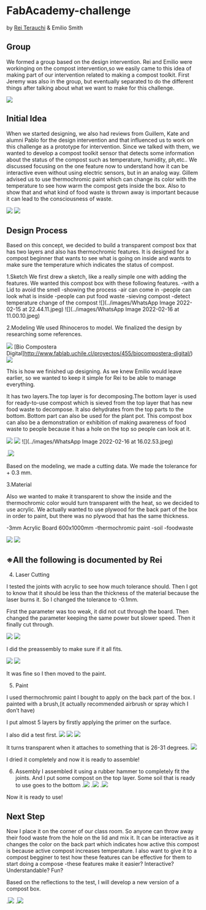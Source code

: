 # FabAcademy-challenge

by [Rei Terauchi](https://terauchi-rei.github.io/mdefweb/) & Emilio Smith

## Group
We formed a group based on the design intervention. Rei and Emilio were workinging on the compost intervention,so we easily came to this idea of making part of our intervention related to making a compost toolkit.
First Jeremy was also in the group, but eventually separated to do the different things after talking about what we want to make for this challenge.

![](../images/group.jpg)

## Initial Idea
When we started designing, we also had reviews from Guillem, Kate and alumni Pablo for the design intervention and that influenced us to work on this challenge as a prototype for intervention.
Since we talked with them, we wanted to develop a compost toolkit sensor that detects some information about the status of the compost such as temperature, humidity, ph,etc.. We discussed focusing on the one feature now to understand how it can be interactive even without using electric sensors, but in an analog way.  Gillem advised us to use thermochromic paint which can change its color with the temperature to see how warm the compost gets inside the box. Also to show that and what kind of food waste is thrown away is important because it can lead to the consciousness of waste.

![](../images/refs.jpg)
![](../images/guillem.jpg)

## Design Process
Based on this concept, we decided to build a transparent compost box that has two layers and also has thermochromic features. It is designed for a compost beginner that wants to see what is going on inside and wants to make sure the temperature which indicates the status of compost.

1.Sketch
We first drew a sketch, like a really simple one with adding the features.
We wanted this compost box with these following features.
-with a Lid to avoid the smell
-showing the process
-air can come in
-people can look what is inside
-people can put food waste
-sieving compost
-detect temperature change of the compost
![](../images/WhatsApp Image 2022-02-15 at 22.44.11.jpeg)
![](../images/WhatsApp Image 2022-02-16 at 11.00.10.jpeg)


2.Modeling
We used Rhinoceros to model. We finalized the design by researching some references.

![](../images/bio.jpg)
[Bio Compostera Digital]http://www.fablab.uchile.cl/proyectos/455/biocompostera-digital/)
![](../images/layer.jpg)

This is how we finished up designing. As we knew Emilio would leave earlier, so we wanted to keep it simple for Rei to be able to  manage everything.

It has two layers.The top layer is for decomposing.The bottom layer is used for ready-to-use compost which is sieved from the top layer that has new food waste to decompose. It also dehydrates from the top parts to the bottom. Bottom part can also be used for the plant pot.
This compost box can also be a demonstration or exhibition of making awareness of food waste to people because it has a hole on the top so people can look at it.

![](../images/model.jpg)
![](../images/cut.jpg)
![](../images/WhatsApp Image 2022-02-16 at 16.02.53.jpeg)

.![](../images/S__4431905.jpg)


Based on the modeling, we made a cutting data. We made the tolerance for + 0.3 mm.

3.Material

Also we wanted to make it transparent to show the inside and the thermochromic color would turn transparent with the heat, so we decided to use acrylic. We actually wanted to use plywood for the back part of the box in order to paint, but there was no plywood that has the same thickness.

-3mm Acrylic Board 600x1000mm
-thermochromic paint
-soil
-foodwaste

![](../images/S__4431879.jpg)
![](../images/S__4431891.jpg)

## ※All the following is documented by Rei

4. Laser Cutting

I tested the joints with acrylic to see how much tolerance should. Then I got to know that it should be less than the thickness of the material because the laser burns it. So I changed the tolerance to -0.1mm.

First the parameter was too weak, it did not cut through the board. Then changed the parameter keeping the same power but slower speed. Then it finally cut through.

![](../images/S__4431880.jpg)
![](../images/S__4431885.jpg)

I did the preassembly to make sure if it all fits.

![](../images/S__4431889.jpg)
![](../images/S__4431890.jpg)

It was fine so I then moved to the paint.

5. Paint

I used thermochromic paint I bought to apply on the back part of the box. I painted with a brush,(it actually recommended airbrush or spray which I don’t have)

I put almost 5 layers by firstly applying the primer on the surface.

I also did a test first.
![](../images/S__4431895.jpg)
![](../images/S__4431894.jpg)
![](../images/S__4431900.jpg)

It turns transparent when it attaches to something that is 26-31 degrees.
![](../images/S__4431909.jpg)

I dried it completely and now it is ready to assemble!

6. Assembly
 I assembled it using a rubber hammer to completely fit the joints.
And I put some compost on the top layer. Some soil that is ready to use goes to the bottom
.![](../images/S__4431902.jpg)
.![](../images/S__4431901.jpg)
.![](../images/S__4431905.jpg)

Now it is ready to use!

## Next Step

Now I place it on the corner of our class room. So anyone can throw away their food waste from the hole on the lid and mix it. It can be interactive as it changes the color on the back part which indicates how active this compost is because active compost increases temperature.
I also want to give it to a compost begginer to test how these features can be effective for them to start doing a compose -these features make it easier? Interactive? Understandable? Fun?

Based on the reflections to the test, I will develop a new version of a compost box.

.![](../images/74A214FD-1E8B-47FC-B62E-B4A079C6D372.jpg)
.![](https://imgur.com/EAzJUIK)
